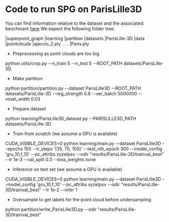 # Code to run SPG on ParisLille3D

You can find information relative to the dataset and the associated benchmark [here](https://npm3d.fr/)
We expect the following folder tree:

|superpoint_graph
    |learning
    |partition
    |datasets
        |ParisLille-3D
            |data
                |pointclouds
                    |ajaccio_2.ply
                        .
                        .
                        .
                    |Paris.ply

* Preprocessing as point clouds are too big

python utils/crop.py --n_train 5 --n_test 5 --ROOT_PATH datasets/ParisLille-3D

* Make partition

python partition/partition.py --dataset ParisLille3D --ROOT_PATH datasets/ParisLille-3D --reg_strength 0.8 --ver_batch 5000000 --voxel_width 0.03

* Prepare dataset

python learning/ParisLille3D_dataset.py --PARISLILLE3D_PATH datasets/ParisLille-3D

* Train from scratch (we assume a GPU is available)

CUDA_VISIBLE_DEVICES=0 python learning/main.py --dataset ParisLille3D --epochs 150 --lr_steps '[35, 70, 105]' --test_nth_epoch 300 --model_config 'gru_10,f_10' --pc_attribs xyzelpsv --odir "results/ParisLille-3D/trainval_best" --lr 1e-3 --val_split 0.3 --loss_weights none

* Inference on test set (we assume a GPU is available)

CUDA_VISIBLE_DEVICES=0 python learning/main.py --dataset ParisLille3D --model_config 'gru_10,f_10' --pc_attribs xyzelpsv --odir "results/ParisLille-3D/trainval_best" --lr 1e-2 --infer 1

* Oversample to get labels for the point cloud before undersampling

python partition/write_ParisLille3D.py --odir "results/ParisLille-3D/trainval_best" 
